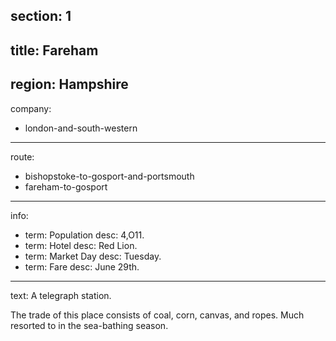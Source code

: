 ﻿section: 1
----
title: Fareham
----
region: Hampshire
----
company:
- london-and-south-western
----
route:
- bishopstoke-to-gosport-and-portsmouth
- fareham-to-gosport
----
info:
- term: Population
  desc: 4,O11.
- term: Hotel
  desc: Red Lion.
- term: Market Day
  desc: Tuesday.
- term: Fare
  desc: June 29th.
----
text: A telegraph station.

The trade of this place consists of coal, corn, canvas, and ropes. Much resorted to in the sea-bathing season.
